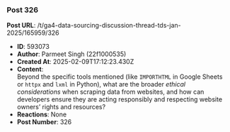 ### Post 326
**Post URL**: /t/ga4-data-sourcing-discussion-thread-tds-jan-2025/165959/326
- **ID**: 593073
- **Author**: Parmeet Singh (22f1000535)
- **Created At**: 2025-02-09T17:12:23.430Z
- **Content**:  
  Beyond the specific tools mentioned (like <code>IMPORTHTML</code> in Google Sheets or <code>httpx</code> and <code>lxml</code> in Python), what are the broader <em>ethical considerations</em> when scraping data from websites, and how can developers ensure they are acting responsibly and respecting website owners’ rights and resources?
- **Reactions**: None
- **Post Number**: 326

